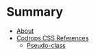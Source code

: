 # Summary

- [About](./README.md)
- [Codrops CSS References](./codrops/codrops.md)
    * [Pseudo-class](./codrops/pseduClass/pseduClass.md)